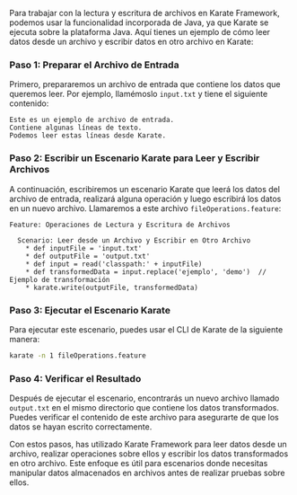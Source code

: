 Para trabajar con la lectura y escritura de archivos en Karate Framework, podemos usar la funcionalidad incorporada de Java, ya que Karate se ejecuta sobre la plataforma Java. Aquí tienes un ejemplo de cómo leer datos desde un archivo y escribir datos en otro archivo en Karate:

### Paso 1: Preparar el Archivo de Entrada

Primero, prepararemos un archivo de entrada que contiene los datos que queremos leer. Por ejemplo, llamémoslo `input.txt` y tiene el siguiente contenido:

```
Este es un ejemplo de archivo de entrada.
Contiene algunas líneas de texto.
Podemos leer estas líneas desde Karate.
```

### Paso 2: Escribir un Escenario Karate para Leer y Escribir Archivos

A continuación, escribiremos un escenario Karate que leerá los datos del archivo de entrada, realizará alguna operación y luego escribirá los datos en un nuevo archivo. Llamaremos a este archivo `fileOperations.feature`:

```gherkin
Feature: Operaciones de Lectura y Escritura de Archivos

  Scenario: Leer desde un Archivo y Escribir en Otro Archivo
    * def inputFile = 'input.txt'
    * def outputFile = 'output.txt'
    * def input = read('classpath:' + inputFile)
    * def transformedData = input.replace('ejemplo', 'demo')  // Ejemplo de transformación
    * karate.write(outputFile, transformedData)
```

### Paso 3: Ejecutar el Escenario Karate

Para ejecutar este escenario, puedes usar el CLI de Karate de la siguiente manera:

```sh
karate -n 1 fileOperations.feature
```

### Paso 4: Verificar el Resultado

Después de ejecutar el escenario, encontrarás un nuevo archivo llamado `output.txt` en el mismo directorio que contiene los datos transformados. Puedes verificar el contenido de este archivo para asegurarte de que los datos se hayan escrito correctamente.

Con estos pasos, has utilizado Karate Framework para leer datos desde un archivo, realizar operaciones sobre ellos y escribir los datos transformados en otro archivo. Este enfoque es útil para escenarios donde necesitas manipular datos almacenados en archivos antes de realizar pruebas sobre ellos.